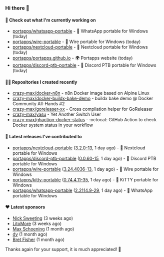 ### Hi there 👋

#### 👷 Check out what I'm currently working on

- [portapps/whatsapp-portable](https://github.com/portapps/whatsapp-portable) - 🚀 WhatsApp portable for Windows (today)
- [portapps/wire-portable](https://github.com/portapps/wire-portable) - 🚀 Wire portable for Windows (today)
- [portapps/nextcloud-portable](https://github.com/portapps/nextcloud-portable) - 🚀 Nextcloud portable for Windows (today)
- [portapps/portapps.github.io](https://github.com/portapps/portapps.github.io) - 🌍 Portapps website (today)
- [portapps/discord-ptb-portable](https://github.com/portapps/discord-ptb-portable) - 🚀 Discord PTB portable for Windows (today)

#### 👨‍💻 Repositories I created recently

- [crazy-max/docker-n8n](https://github.com/crazy-max/docker-n8n) - n8n Docker image based on Alpine Linux
- [crazy-max/docker-buildx-bake-demo](https://github.com/crazy-max/docker-buildx-bake-demo) - buildx bake demo @ Docker Community All-Hands #2
- [crazy-max/goreleaser-xx](https://github.com/crazy-max/goreleaser-xx) - Cross compilation helper for GoReleaser
- [crazy-max/yasu](https://github.com/crazy-max/yasu) - Yet Another Switch User
- [crazy-max/ghaction-docker-status](https://github.com/crazy-max/ghaction-docker-status) - :octocat: GitHub Action to check Docker system status in your workflow

#### 🚀 Latest releases I've contributed to

- [portapps/nextcloud-portable](https://github.com/portapps/nextcloud-portable) ([3.2.0-13](https://github.com/portapps/nextcloud-portable/releases/tag/3.2.0-13), 1 day ago) - 🚀 Nextcloud portable for Windows
- [portapps/discord-ptb-portable](https://github.com/portapps/discord-ptb-portable) ([0.0.60-15](https://github.com/portapps/discord-ptb-portable/releases/tag/0.0.60-15), 1 day ago) - 🚀 Discord PTB portable for Windows
- [portapps/wire-portable](https://github.com/portapps/wire-portable) ([3.24.4036-13](https://github.com/portapps/wire-portable/releases/tag/3.24.4036-13), 1 day ago) - 🚀 Wire portable for Windows
- [portapps/kitty-portable](https://github.com/portapps/kitty-portable) ([0.74.4.11-35](https://github.com/portapps/kitty-portable/releases/tag/0.74.4.11-35), 1 day ago) - 🚀 KiTTY portable for Windows 
- [portapps/whatsapp-portable](https://github.com/portapps/whatsapp-portable) ([2.2114.9-29](https://github.com/portapps/whatsapp-portable/releases/tag/2.2114.9-29), 1 day ago) - 🚀 WhatsApp portable for Windows

#### ❤️ Latest sponsors
- [Nick Sweeting](https://github.com/pirate) (3 weeks ago)
- [LitoMore](https://github.com/LitoMore) (3 weeks ago)
- [Max Schoening](https://github.com/max) (1 month ago)
- [dy](https://github.com/dyipon) (1 month ago)
- [Bret Fisher](https://github.com/BretFisher) (1 month ago)

Thanks again for your support, it is much appreciated! 🙏
